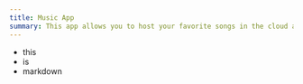```yaml
---
title: Music App
summary: This app allows you to host your favorite songs in the cloud and stream them
---
```


- this
- is
- markdown